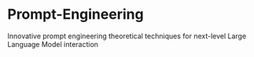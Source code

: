 # Prompt-Engineering
Innovative prompt engineering theoretical techniques for next-level Large Language Model interaction

